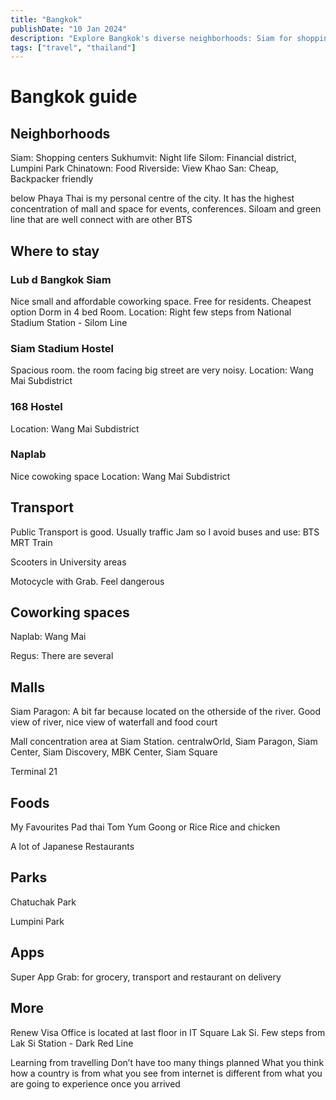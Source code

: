 ```yaml
---
title: "Bangkok"
publishDate: "10 Jan 2024"
description: "Explore Bangkok's diverse neighborhoods: Siam for shopping, Sukhumvit for nightlife, Silom for finance and Lumpini Park, Chinatown for delicious food, Riverside for stunning views, and Khao San for a budget-friendly, backpacker experience in Thailand."
tags: ["travel", "thailand"]
---
```


# Bangkok guide

## Neighborhoods

Siam: Shopping centers
Sukhumvit: Night life
Silom: Financial district, Lumpini Park
Chinatown: Food
Riverside: View
Khao San: Cheap, Backpacker friendly

below Phaya Thai is my personal centre of the city. It has the highest concentration of mall and space for events, conferences. Siloam and green line that are well connect with are other BTS

## Where to stay

### Lub d Bangkok Siam
Nice small and affordable coworking space. Free for residents. Cheapest option Dorm in 4 bed Room.
Location: Right few steps from National Stadium Station - Silom Line

### Siam Stadium Hostel
Spacious room. the room facing big street are very noisy.
Location: Wang Mai Subdistrict

### 168 Hostel
Location: Wang Mai Subdistrict

### Naplab
Nice cowoking space
Location: Wang Mai Subdistrict

## Transport

Public Transport is good. 
Usually traffic Jam so I avoid buses and use: BTS MRT Train

Scooters in University areas

Motocycle with Grab. Feel dangerous

## Coworking spaces 

Naplab: Wang Mai

Regus: There are several

## Malls
Siam Paragon: A bit far because located on the otherside of the river. Good view of river, nice view of waterfall and food court

Mall concentration area at Siam Station.
centralwOrld, Siam Paragon, Siam Center, Siam Discovery, MBK Center, Siam Square

Terminal 21

## Foods 
My Favourites
Pad thai
Tom Yum Goong or Rice
Rice and chicken

A lot of Japanese Restaurants

## Parks
Chatuchak Park

Lumpini Park

## Apps
Super App Grab: for grocery, transport and restaurant on delivery 

## More
Renew Visa Office is located at last floor in IT Square Lak Si. 
Few steps from Lak Si Station - Dark Red Line

Learning from travelling 
Don’t have too many things planned 
What you think how a country is from what you see from internet is different from what you are going to experience once you arrived